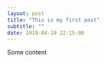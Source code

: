 ```yaml
---
layout: post
title: "This is my first post"
subtitle: ""
date: 2019-04-19 22:15:00
---
```


Some content